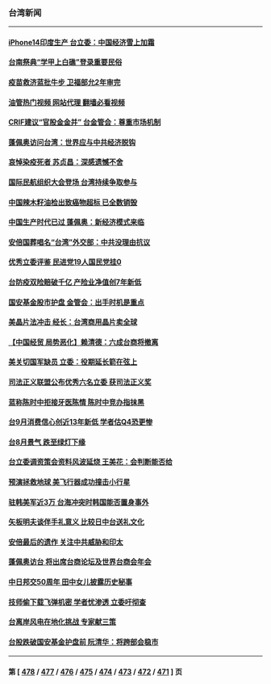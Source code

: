 ### 台湾新闻
---
#### [iPhone14印度生产 台立委：中国经济雪上加霜](../../pages/ncid1349361/n13833738.md?09280045) 
#### [台南祭典“学甲上白礁”登录重要民俗](../../pages/ncid1349361/n13833856.md?09280045) 
#### [疫苗救济蓝批牛步 卫福部允2年审完](../../pages/ncid1349361/n13833860.md?09280045) 
#### [油管热门视频 网站代理 翻墙必看视频](http://209.222.30.114:81/youtube.html?09280045)
#### [CRIF建议“官股金金并” 台金管会：尊重市场机制](../../pages/ncid1349361/n13833838.md?09280045) 
#### [蓬佩奥访问台湾：世界应与中共经济脱钩](../../pages/ncid1349361/n13833655.md?09280045) 
#### [哀悼染疫死者 苏贞昌：深感遗憾不舍](../../pages/ncid1349361/n13833849.md?09280045) 
#### [国际民航组织大会登场 台湾持续争取参与](../../pages/ncid1349361/n13833850.md?09280045) 
#### [中国辣木籽油检出致癌物超标 已全数销毁](../../pages/ncid1349361/n13833840.md?09280045) 
#### [中国生产时代已过 蓬佩奥：新经济模式来临](../../pages/ncid1349361/n13833817.md?09280045) 
#### [安倍国葬唱名“台湾”外交部：中共没理由抗议](../../pages/ncid1349361/n13833816.md?09280045) 
#### [优秀立委评鉴 民进党19人国民党挂0](../../pages/ncid1349361/n13833771.md?09280045) 
#### [台防疫双险赔破千亿 产险业净值创7年新低](../../pages/ncid1349361/n13833762.md?09280045) 
#### [国安基金股市护盘 金管会：出手时机是重点](../../pages/ncid1349361/n13833797.md?09280045) 
#### [美晶片法冲击 经长：台湾商用晶片卖全球](../../pages/ncid1349361/n13833803.md?09280045) 
#### [【中国经贸 局势恶化】赖清德：六成台商将撤离](../../pages/ncid1349361/n13833740.md?09280045) 
#### [美关切国军缺员 立委：役期延长箭在弦上](../../pages/ncid1349361/n13833765.md?09280045) 
#### [司法正义联盟公布优秀六名立委 获司法正义奖](../../pages/ncid1349361/n13833767.md?09280045) 
#### [蓝称陈时中拒接牙医陈情 陈时中竞办指抹黑](../../pages/ncid1349361/n13833773.md?09280045) 
#### [台9月消费信心创近13年新低 学者估Q4恐更惨](../../pages/ncid1349361/n13833693.md?09280045) 
#### [台8月景气 跌至绿灯下缘](../../pages/ncid1349361/n13833683.md?09280045) 
#### [台立委调资策会资料风波延烧 王美花：会判断能否给](../../pages/ncid1349361/n13833739.md?09280045) 
#### [预演拯救地球 美飞行器成功撞击小行星](../../pages/ncid1349361/n13833749.md?09280045) 
#### [驻韩美军近3万 台海冲突时韩国能否置身事外](../../pages/ncid1349361/n13833401.md?09280045) 
#### [矢板明夫谈伴手礼意义 比较日中台送礼文化](../../pages/ncid1349361/n13833379.md?09280045) 
#### [安倍最后的遗作 关注中共威胁和印太](../../pages/ncid1349361/n13833342.md?09280045) 
#### [蓬佩奥访台 将出席台商论坛及世界台商会年会](../../pages/ncid1349361/n13833142.md?09280045) 
#### [中日邦交50周年 田中女儿披露历史秘事](../../pages/ncid1349361/n13833154.md?09280045) 
#### [技师偷下载飞弹机密 学者忧渗透 立委吁彻查](../../pages/ncid1349361/n13833116.md?09280045) 
#### [台离岸风电在地化挑战 专家献三策](../../pages/ncid1349361/n13833093.md?09280045) 
#### [台股跌破国安基金护盘前 阮清华：将跨部会稳市](../../pages/ncid1349361/n13833023.md?09280045) 

---
#### 第 [ [478](./478.md?09280045) / [477](./477.md?09280045) / [476](./476.md?09280045) / [475](./475.md?09280045) / [474](./474.md?09280045) / [473](./473.md?09280045) / [472](./472.md?09280045) / [471](./471.md?09280045) ] 页
